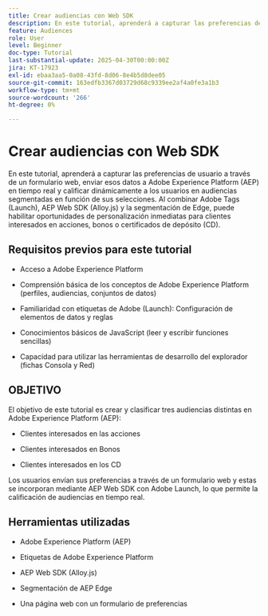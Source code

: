 ```yaml
---
title: Crear audiencias con Web SDK
description: En este tutorial, aprenderá a capturar las preferencias de usuario a través de un formulario web, enviar esos datos a Adobe Experience Platform (AEP) en tiempo real y calificar dinámicamente a los usuarios en audiencias segmentadas en función de sus selecciones. Al combinar Adobe Tags (Launch), AEP Web SDK (Alloy.js) y la segmentación de Edge, puede habilitar oportunidades de personalización inmediatas para clientes interesados en acciones, bonos o certificados de depósito (CD).
feature: Audiences
role: User
level: Beginner
doc-type: Tutorial
last-substantial-update: 2025-04-30T00:00:00Z
jira: KT-17923
exl-id: ebaa3aa5-0a08-43fd-8d06-8e4b5d8dee05
source-git-commit: 163edfb3367d03729d68c9339ee2af4a0fe3a1b3
workflow-type: tm+mt
source-wordcount: '266'
ht-degree: 0%

---
```


# Crear audiencias con Web SDK

En este tutorial, aprenderá a capturar las preferencias de usuario a través de un formulario web, enviar esos datos a Adobe Experience Platform (AEP) en tiempo real y calificar dinámicamente a los usuarios en audiencias segmentadas en función de sus selecciones. Al combinar Adobe Tags (Launch), AEP Web SDK (Alloy.js) y la segmentación de Edge, puede habilitar oportunidades de personalización inmediatas para clientes interesados en acciones, bonos o certificados de depósito (CD).

## Requisitos previos para este tutorial

* Acceso a Adobe Experience Platform

* Comprensión básica de los conceptos de Adobe Experience Platform (perfiles, audiencias, conjuntos de datos)

* Familiaridad con etiquetas de Adobe (Launch): Configuración de elementos de datos y reglas

* Conocimientos básicos de JavaScript (leer y escribir funciones sencillas)

* Capacidad para utilizar las herramientas de desarrollo del explorador (fichas Consola y Red)


## OBJETIVO

El objetivo de este tutorial es crear y clasificar tres audiencias distintas en Adobe Experience Platform (AEP):

* Clientes interesados en las acciones

* Clientes interesados en Bonos

* Clientes interesados en los CD

Los usuarios envían sus preferencias a través de un formulario web y estas se incorporan mediante AEP Web SDK con Adobe Launch, lo que permite la calificación de audiencias en tiempo real.

## Herramientas utilizadas

* Adobe Experience Platform (AEP)

* Etiquetas de Adobe Experience Platform

* AEP Web SDK (Alloy.js)

* Segmentación de AEP Edge

* Una página web con un formulario de preferencias
